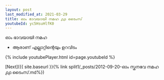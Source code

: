 ```yaml
---
layout: post
last_modified_at: 2021-03-29
title: ഓം ഭാവയായി നമഹ ൧൧ ടൈംസ്
youtubeId: yc5HsuHlfK0
---
```

 
 
 ഓം ഭാവയായി നമഹ 
 
 -  ആരാണ് എല്ലാറ്റിന്റെയും ഉറവിടം 
 
  
 
  
 
 
 
 
 
 


{% include youtubePlayer.html id=page.youtubeId %}
 
[Next]({{ site.baseurl }}{% link  split1/_posts/2012-09-20-ഓം സ്തനവേ നമഹ ൧൧ ടൈംസ്.md%})
 
